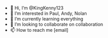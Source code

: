 - 👋 Hi, I’m @KingKenny123
- 👀 I’m interested in Paul, Andy, Nolan
- 🌱 I’m currently learning everything 
- 💞️ I’m looking to collaborate on collaboration
- 📫 How to reach me [email]

<!---
KingKenny123/KingKenny123 is a ✨ special ✨ repository because its `README.md` (this file) appears on your GitHub profile.
You can click the Preview link to take a look at your changes.
--->
